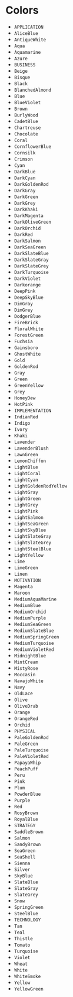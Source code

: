 # Colors

* `APPLICATION `
* `AliceBlue`
* `AntiqueWhite`
* `Aqua`
* `Aquamarine`
* `Azure`
* `BUSINESS`
* `Beige`
* `Bisque`
* `Black`
* `BlanchedAlmond`
* `Blue`
* `BlueViolet`
* `Brown`
* `BurlyWood`
* `CadetBlue`
* `Chartreuse`
* `Chocolate`
* `Coral`
* `CornflowerBlue`
* `Cornsilk`
* `Crimson`
* `Cyan`
* `DarkBlue`
* `DarkCyan`
* `DarkGoldenRod`
* `DarkGray`
* `DarkGreen`
* `DarkGrey`
* `DarkKhaki`
* `DarkMagenta`
* `DarkOliveGreen`
* `DarkOrchid`
* `DarkRed`
* `DarkSalmon`
* `DarkSeaGreen`
* `DarkSlateBlue`
* `DarkSlateGray`
* `DarkSlateGrey`
* `DarkTurquoise`
* `DarkViolet`
* `Darkorange`
* `DeepPink`
* `DeepSkyBlue`
* `DimGray`
* `DimGrey`
* `DodgerBlue`
* `FireBrick`
* `FloralWhite`
* `ForestGreen`
* `Fuchsia`
* `Gainsboro`
* `GhostWhite`
* `Gold`
* `GoldenRod`
* `Gray`
* `Green`
* `GreenYellow`
* `Grey`
* `HoneyDew`
* `HotPink`
* `IMPLEMENTATION`
* `IndianRed`
* `Indigo`
* `Ivory`
* `Khaki`
* `Lavender`
* `LavenderBlush`
* `LawnGreen`
* `LemonChiffon`
* `LightBlue`
* `LightCoral`
* `LightCyan`
* `LightGoldenRodYellow`
* `LightGray`
* `LightGreen`
* `LightGrey`
* `LightPink`
* `LightSalmon`
* `LightSeaGreen`
* `LightSkyBlue`
* `LightSlateGray`
* `LightSlateGrey`
* `LightSteelBlue`
* `LightYellow`
* `Lime`
* `LimeGreen`
* `Linen`
* `MOTIVATION`
* `Magenta`
* `Maroon`
* `MediumAquaMarine`
* `MediumBlue`
* `MediumOrchid`
* `MediumPurple`
* `MediumSeaGreen`
* `MediumSlateBlue`
* `MediumSpringGreen`
* `MediumTurquoise`
* `MediumVioletRed`
* `MidnightBlue`
* `MintCream`
* `MistyRose`
* `Moccasin`
* `NavajoWhite`
* `Navy`
* `OldLace`
* `Olive`
* `OliveDrab`
* `Orange`
* `OrangeRed`
* `Orchid`
* `PHYSICAL`
* `PaleGoldenRod`
* `PaleGreen`
* `PaleTurquoise`
* `PaleVioletRed`
* `PapayaWhip`
* `PeachPuff`
* `Peru`
* `Pink`
* `Plum`
* `PowderBlue`
* `Purple`
* `Red`
* `RosyBrown`
* `RoyalBlue`
* `STRATEGY`
* `SaddleBrown`
* `Salmon`
* `SandyBrown`
* `SeaGreen`
* `SeaShell`
* `Sienna`
* `Silver`
* `SkyBlue`
* `SlateBlue`
* `SlateGray`
* `SlateGrey`
* `Snow`
* `SpringGreen`
* `SteelBlue`
* `TECHNOLOGY`
* `Tan`
* `Teal`
* `Thistle`
* `Tomato`
* `Turquoise`
* `Violet`
* `Wheat`
* `White`
* `WhiteSmoke`
* `Yellow`
* `YellowGreen`
